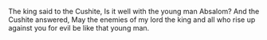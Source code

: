 The king said to the Cushite, Is it well with the young man Absalom? And the Cushite answered, May the enemies of my lord the king and all who rise up against you for evil be like that young man.
